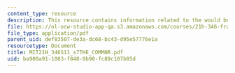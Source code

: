 ```yaml
---
content_type: resource
description: This resource contains information related to the would be commoner.
file: https://ol-ocw-studio-app-qa.s3.amazonaws.com/courses/21h-346-france-1660-1815-enlightenment-revolution-napoleon-spring-2011/ba900a911083f8489b90fc89c107b85d_MIT21H_346S11_s7THE_COMMNR.pdf
file_type: application/pdf
parent_uid: def83507-de3a-dc68-bc43-d95e57776e1a
resourcetype: Document
title: MIT21H_346S11_s7THE_COMMNR.pdf
uid: ba900a91-1083-f848-9b90-fc89c107b85d
---
```

